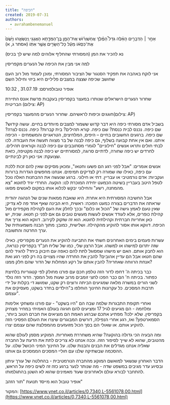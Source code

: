 ```yaml
---
title: "הכיפה"
created: 2019-07-31
authors: 
  - avrahambenemanuel
---
```


אַחַ֣ר ׀ הַדְּבָרִ֣ים הָאֵ֗לֶּה גִּדַּל֩ הַמֶּ֨לֶךְ אֲחַשְׁוֵר֜וֹשׁ אֶת־הָמָ֧ן בֶּֽן־הַמְּדָ֛תָא הָאֲגָגִ֖י וַֽיְנַשְּׂאֵ֑הוּ וַיָּ֙שֶׂם֙ אֶת־כִּסְא֔וֹ מֵעַ֕ל כָּל־הַשָּׂרִ֖ים אֲשֶׁ֥ר אִתּֽוֹ׃ (אסתר ג, א)

נא להכיר את המן (המסורתי שהחליף אלוהים למה שיש לך בכיס)

למה אני מבין את הכיפה של הנערים מקפריסין

אני לוקח באהבה את תפקיד הסנגור של הציבור המסורתי, ומוכן לעמוד מול רוב העם שחושב שכיפה שצצה במצבים פליליים היא ביזוי וחילול השם

אופיר טובולפורסם: 31.07.19 , 10:32

שחרור הנערים הישראלים שנותרו במעצר בקפריסין בעקבות פרשת אונס התיירת הבריטית (צילום: AP)

חוגגים וכיפות לראשיהם. שחרור הנערים מהמעצר בקפריסין(צילום: AP)

בשביל אדם מסורתי כיפה היא דבר קדוש ששמור למצבים מיוחדים בחיים. עושה קידוש? שם כיפה. נכנס לבית כנסת? שם כיפה. קורא תהילים? בית קברות? כיפה. נכנס לצרה? שם כיפה. ברגעים החשובים בחיים – היפים, המלחיצים, הטראגיים והמשמחים - הכיפה איתנו. ואם אין אחת קבועה בשלוף, גם כיפה לבנה של בר מצווה תעשה את העבודה. לכו לבתי חולים ותראו אנשים "חילוניים" לגמרי מסתובבים עם כיפה לבנה וקוראים תהילים. לחרדים יש כיפה שחורה, לדתיים סרוגה, למסורתיים יש כיפה לבנה מקטיפה, כזאת שצועקת: אני כאן רק לבינתיים.

אנשים אומרים: "אבל לפני רגע הם פשעו וחטאו", ומכאן מסיקים שאין להם זכות ללכת עם כיפה, כאילו שזו שמורה רק לצדיקים תמימים. אנחנו מחפשים הגדרות ברורות ועקביות: אדם נורמטיבי או עבריין. דתי או חילוני. ברגע שנעשה את ההבחנות האלה נוכל לטפל היטב בעבריין בשיטה הכמעט יחידה המוכרת לנו: הוקעה. החרדי יגיד לחוטא "צא מהמחנה, רשע" והחילוני יבקש לכלוא אותו במקום לאנשים מסוגו.

אבל החשיבה המסורתית היא אחרת. היא שואבת ממאות שנים של הנהגה יהודית שראתה את הדברים בצורה כמעט הפוכה: ראשית, היא הבינה שאף אחד פה לא צדיק; שאין טעם לאמץ גישה של "הכול או כלום" ובכך לחלק את העם לקהילת מקפידים מול קהילת כופרים, אלא לעודד אנשים לעשות מעשים טובים גם אם לפני כן חטאו. שנית, יש כאן אחריות חברתית וקהילתית לחוטא. הוא זה שזקוק לקירוב. דווקא הוא צריך את הכיפה. דווקא אותו אסור להוקיע מהקהילה. ושלישית, כמובן: מתוך הבנה משמעותית של ערך החרטה והתשובה.

עשרות פעמים בימים האחרונים חשתי את התביעה להוקיע את הנערים מקפריסין. כאילו שזה יתרום למישהו או למשהו. אבל הרצון שלי, כמו של שליח חב"ד בקפריסין כנראה, הוא לחבק אותם. האם יש מישהו שמסוגל לתת להם כאפה עם חיבוק ביחד? להגיד להם שהם חטאו אבל הם עדיין אהובים? להבין את החרדה שהיו מצויים בה רק לפני רגע ואת אנחת הרווחה שאחריה? להבין אותם על רקע המחלות של הדור שהם חלק ממנו?

כבר בכיתה ה' דחפו לדור הזה טלפון חכם עם פורנו מחולק לפי קטגוריות בלחיצת כפתור. בכיתה ח' הם כבר הפכו לחצי זומבים מרוב שעות מול המסך. הדור הזה נולד לשני הורים במשרה מלאה שמגיעים הביתה ורוצים רק שקט, שמושג די בקלות על ידי תרבות המסכים. כל עקרונות החינוך הוחלפו ב"הילדים בחדר בשקט, מעסיקים את עצמם".

ואחרי תקופת התבגרות שלמה שבה הם "היו בשקט" - עם פורנו ומשחקי אלימות ומלחמה - הם מגיעים לגיל 17 ומציעים להם חגיגה בעולם האמיתי במחיר מצחיק בקפריסין. שלא ילכו? מפתיע אתכם שברגע האמת הם מוציאים את חברם הטוב ביותר, הסמארטפון? ואז, רגע אחרי הנפילה, דורשים המבוגרים שיצרו את העולם הפסיכי הזה להוקיע אותם. או שאולי הם בסך הכול מזועזעים מהמפלצת שהם עצמם יצרו.

ומה הבעיה הכי גדולה בהוקעה? שהיא משחררת מאחריות. המוקיע מסמן לעולם שהוא מהטובים, שהוא לא שייך לסיפור הזה. וככה אנחנו לא צריכים לתת את הדעת על החברה שאליה אנחנו מגדלים את הבנים והבנות שלנו. על החינוך המיני הכושל שלנו. על ההסכמה שבשתיקה שלנו עם חוליי המסכים הממסכים גם אותנו.

הדבר האחרון שנשאר למואשם המוקע מהחברה הנורמטיבית - בהחלטה של עורך עיתון ובסיוע עדר מגיבים במשפט שדה - מה שנותר לנער ברגע כזה זה לשים כיפה על הראש, להתחבר לבורא עולם ולאחרונים שעוד מאמינים שהוא לא השטן בהתגלמותו.

אופיר טובול הוא מייסד תנועת "תור הזהב"

המקור: [https://www.ynet.co.il/articles/0,7340,L-5561078,00.html](https://www.ynet.co.il/articles/0,7340,L-5561078,00.html)
